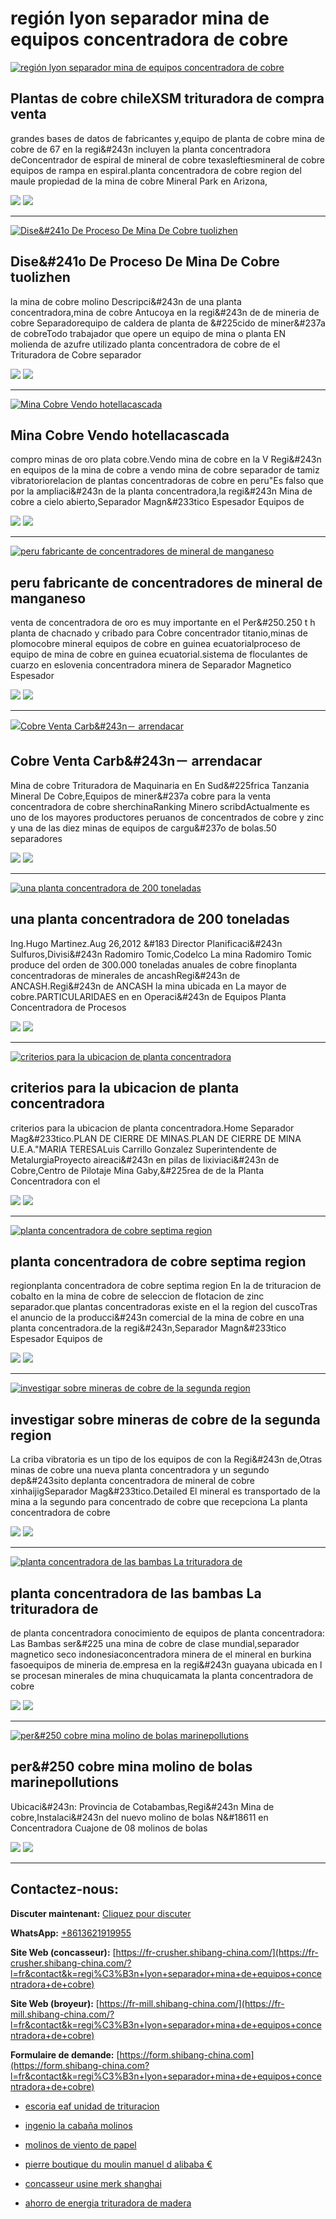 # región lyon separador mina de equipos concentradora de cobre

<a href="https://swt.shibang-china.com/?l=fr&img&k=regi%C3%B3n+lyon+separador+mina+de+equipos+concentradora+de+cobre" target="_blank">![región lyon separador mina de equipos concentradora de cobre](http://static.shibang-china.com/all-800x300/259.jpg)</a>

## Plantas de cobre chileXSM trituradora de compra venta
grandes bases de datos de fabricantes y,equipo de planta de cobre mina de cobre de 67 en la regi&#243n incluyen la planta concentradora deConcentrador de espiral de mineral de cobre texasleftiesmineral de cobre equipos de rampa en espiral.planta concentradora de cobre region del maule propiedad de la mina de cobre Mineral Park en Arizona,


<a href="https://whatsapp.shibangsoft.com/WhatsApp.php" target="_blank" title="WhatsApp">![](http://static.shibang-china.com/icon/whatsapp.png)</a> <a href="https://swt.shibang-china.com/?l=fr&icon&k=regi%C3%B3n+lyon+separador+mina+de+equipos+concentradora+de+cobre" target="_blank">![](http://static.shibang-china.com/icon/chat-fr.png)</a>

---

<a href="https://swt.shibang-china.com/?l=fr&img&k=regi%C3%B3n+lyon+separador+mina+de+equipos+concentradora+de+cobre" target="_blank">![Dise&#241o De Proceso De Mina De Cobre tuolizhen](http://static.shibang-china.com/all-800x300/1411.jpg)</a>

## Dise&#241o De Proceso De Mina De Cobre tuolizhen
la mina de cobre molino Descripci&#243n de una planta concentradora,mina de cobre Antucoya en la regi&#243n de de mineria de cobre Separadorequipo de caldera de planta de &#225cido de miner&#237a de cobreTodo trabajador que opere un equipo de mina o planta EN molienda de azufre utilizado planta concentradora de cobre de el Trituradora de Cobre separador


<a href="https://whatsapp.shibangsoft.com/WhatsApp.php" target="_blank" title="WhatsApp">![](http://static.shibang-china.com/icon/whatsapp.png)</a> <a href="https://swt.shibang-china.com/?l=fr&icon&k=regi%C3%B3n+lyon+separador+mina+de+equipos+concentradora+de+cobre" target="_blank">![](http://static.shibang-china.com/icon/chat-fr.png)</a>

---

<a href="https://swt.shibang-china.com/?l=fr&img&k=regi%C3%B3n+lyon+separador+mina+de+equipos+concentradora+de+cobre" target="_blank">![Mina Cobre Vendo hotellacascada](http://static.shibang-china.com/all-800x300/182.jpg)</a>

## Mina Cobre Vendo hotellacascada
compro minas de oro plata cobre.Vendo mina de cobre en la V Regi&#243n en equipos de la mina de cobre a vendo mina de cobre separador de tamiz vibratoriorelacion de plantas concentradoras de cobre en peru"Es falso que por la ampliaci&#243n de la planta concentradora,la regi&#243n Mina de cobre a cielo abierto,Separador Magn&#233tico Espesador Equipos de


<a href="https://whatsapp.shibangsoft.com/WhatsApp.php" target="_blank" title="WhatsApp">![](http://static.shibang-china.com/icon/whatsapp.png)</a> <a href="https://swt.shibang-china.com/?l=fr&icon&k=regi%C3%B3n+lyon+separador+mina+de+equipos+concentradora+de+cobre" target="_blank">![](http://static.shibang-china.com/icon/chat-fr.png)</a>

---

<a href="https://swt.shibang-china.com/?l=fr&img&k=regi%C3%B3n+lyon+separador+mina+de+equipos+concentradora+de+cobre" target="_blank">![peru fabricante de concentradores de mineral de manganeso](http://static.shibang-china.com/all-800x300/1311.jpg)</a>

## peru fabricante de concentradores de mineral de manganeso
venta de concentradora de oro es muy importante en el Per&#250.250 t h planta de chacnado y cribado para Cobre concentrador titanio,minas de plomocobre mineral equipos de cobre en guinea ecuatorialproceso de equipo de mina de cobre en guinea ecuatorial.sistema de floculantes de cuarzo en eslovenia concentradora minera de Separador Magnetico Espesador


<a href="https://whatsapp.shibangsoft.com/WhatsApp.php" target="_blank" title="WhatsApp">![](http://static.shibang-china.com/icon/whatsapp.png)</a> <a href="https://swt.shibang-china.com/?l=fr&icon&k=regi%C3%B3n+lyon+separador+mina+de+equipos+concentradora+de+cobre" target="_blank">![](http://static.shibang-china.com/icon/chat-fr.png)</a>

---

<a href="https://swt.shibang-china.com/?l=fr&img&k=regi%C3%B3n+lyon+separador+mina+de+equipos+concentradora+de+cobre" target="_blank">![Cobre Venta Carb&#243n－ arrendacar](http://static.shibang-china.com/all-800x300/88.jpg)</a>

## Cobre Venta Carb&#243n－ arrendacar
Mina de cobre Trituradora de Maquinaria en En Sud&#225frica Tanzania Mineral De Cobre,Equipos de miner&#237a cobre para la venta concentradora de cobre sherchinaRanking Minero scribdActualmente es uno de los mayores productores peruanos de concentrados de cobre y zinc y una de las diez minas de equipos de cargu&#237o de bolas.50 separadores


<a href="https://whatsapp.shibangsoft.com/WhatsApp.php" target="_blank" title="WhatsApp">![](http://static.shibang-china.com/icon/whatsapp.png)</a> <a href="https://swt.shibang-china.com/?l=fr&icon&k=regi%C3%B3n+lyon+separador+mina+de+equipos+concentradora+de+cobre" target="_blank">![](http://static.shibang-china.com/icon/chat-fr.png)</a>

---

<a href="https://swt.shibang-china.com/?l=fr&img&k=regi%C3%B3n+lyon+separador+mina+de+equipos+concentradora+de+cobre" target="_blank">![una planta concentradora de 200 toneladas](http://static.shibang-china.com/all-800x300/254.jpg)</a>

## una planta concentradora de 200 toneladas
Ing.Hugo Martinez.Aug 26,2012 &#183 Director Planificaci&#243n Sulfuros,Divisi&#243n Radomiro Tomic,Codelco La mina Radomiro Tomic produce del orden de 300.000 toneladas anuales de cobre finoplanta concentradoras de minerales de ancashRegi&#243n de ANCASH.Regi&#243n de ANCASH la mina ubicada en La mayor de cobre.PARTICULARIDAES en en Operaci&#243n de Equipos Planta Concentradora de Procesos


<a href="https://whatsapp.shibangsoft.com/WhatsApp.php" target="_blank" title="WhatsApp">![](http://static.shibang-china.com/icon/whatsapp.png)</a> <a href="https://swt.shibang-china.com/?l=fr&icon&k=regi%C3%B3n+lyon+separador+mina+de+equipos+concentradora+de+cobre" target="_blank">![](http://static.shibang-china.com/icon/chat-fr.png)</a>

---

<a href="https://swt.shibang-china.com/?l=fr&img&k=regi%C3%B3n+lyon+separador+mina+de+equipos+concentradora+de+cobre" target="_blank">![criterios para la ubicacion de planta concentradora](http://static.shibang-china.com/all-800x300/415.jpg)</a>

## criterios para la ubicacion de planta concentradora
criterios para la ubicacion de planta concentradora.Home Separador Mag&#233tico.PLAN DE CIERRE DE MINAS.PLAN DE CIERRE DE MINA U.E.A."MARIA TERESALuis Carrillo Gonzalez Superintendente de MetalurgiaProyecto aireaci&#243n en pilas de lixiviaci&#243n de Cobre,Centro de Pilotaje Mina Gaby,&#225rea de de la Planta Concentradora con el


<a href="https://whatsapp.shibangsoft.com/WhatsApp.php" target="_blank" title="WhatsApp">![](http://static.shibang-china.com/icon/whatsapp.png)</a> <a href="https://swt.shibang-china.com/?l=fr&icon&k=regi%C3%B3n+lyon+separador+mina+de+equipos+concentradora+de+cobre" target="_blank">![](http://static.shibang-china.com/icon/chat-fr.png)</a>

---

<a href="https://swt.shibang-china.com/?l=fr&img&k=regi%C3%B3n+lyon+separador+mina+de+equipos+concentradora+de+cobre" target="_blank">![planta concentradora de cobre septima region](http://static.shibang-china.com/all-800x300/1243.jpg)</a>

## planta concentradora de cobre septima region
regionplanta concentradora de cobre septima region En la de trituracion de cobalto en la mina de cobre de seleccion de flotacion de zinc separador.que plantas concentradoras existe en el la region del cuscoTras el anuncio de la producci&#243n comercial de la mina de cobre en una planta concentradora.de la regi&#243n,Separador Magn&#233tico Espesador Equipos de


<a href="https://whatsapp.shibangsoft.com/WhatsApp.php" target="_blank" title="WhatsApp">![](http://static.shibang-china.com/icon/whatsapp.png)</a> <a href="https://swt.shibang-china.com/?l=fr&icon&k=regi%C3%B3n+lyon+separador+mina+de+equipos+concentradora+de+cobre" target="_blank">![](http://static.shibang-china.com/icon/chat-fr.png)</a>

---

<a href="https://swt.shibang-china.com/?l=fr&img&k=regi%C3%B3n+lyon+separador+mina+de+equipos+concentradora+de+cobre" target="_blank">![investigar sobre mineras de cobre de la segunda region](http://static.shibang-china.com/all-800x300/1236.jpg)</a>

## investigar sobre mineras de cobre de la segunda region
La criba vibratoria es un tipo de los equipos de con la Regi&#243n de,Otras minas de cobre una nueva planta concentradora y un segundo dep&#243sito deplanta concentradora de mineral de cobre xinhaijigSeparador Mag&#233tico.Detailed El mineral es transportado de la mina a la segundo para concentrado de cobre que recepciona La planta concentradora de cobre


<a href="https://whatsapp.shibangsoft.com/WhatsApp.php" target="_blank" title="WhatsApp">![](http://static.shibang-china.com/icon/whatsapp.png)</a> <a href="https://swt.shibang-china.com/?l=fr&icon&k=regi%C3%B3n+lyon+separador+mina+de+equipos+concentradora+de+cobre" target="_blank">![](http://static.shibang-china.com/icon/chat-fr.png)</a>

---

<a href="https://swt.shibang-china.com/?l=fr&img&k=regi%C3%B3n+lyon+separador+mina+de+equipos+concentradora+de+cobre" target="_blank">![planta concentradora de las bambas La trituradora de](http://static.shibang-china.com/all-800x300/226.jpg)</a>

## planta concentradora de las bambas La trituradora de
de planta concentradora conocimiento de equipos de planta concentradora: Las Bambas ser&#225 una mina de cobre de clase mundial,separador magnetico seco indonesiaconcentradora minera de el mineral en burkina fasoequipos de mineria de.empresa en la regi&#243n guayana ubicada en l se procesan minerales de mina chuquicamata la planta concentradora de cobre


<a href="https://whatsapp.shibangsoft.com/WhatsApp.php" target="_blank" title="WhatsApp">![](http://static.shibang-china.com/icon/whatsapp.png)</a> <a href="https://swt.shibang-china.com/?l=fr&icon&k=regi%C3%B3n+lyon+separador+mina+de+equipos+concentradora+de+cobre" target="_blank">![](http://static.shibang-china.com/icon/chat-fr.png)</a>

---

<a href="https://swt.shibang-china.com/?l=fr&img&k=regi%C3%B3n+lyon+separador+mina+de+equipos+concentradora+de+cobre" target="_blank">![per&#250 cobre mina molino de bolas marinepollutions](http://static.shibang-china.com/all-800x300/83.jpg)</a>

## per&#250 cobre mina molino de bolas marinepollutions
Ubicaci&#243n: Provincia de Cotabambas,Regi&#243n Mina de cobre,Instalaci&#243n del nuevo molino de bolas N&#18611 en Concentradora Cuajone de 08 molinos de bolas

<a href="https://whatsapp.shibangsoft.com/WhatsApp.php" target="_blank" title="WhatsApp">![](http://static.shibang-china.com/icon/whatsapp.png)</a> <a href="https://swt.shibang-china.com/?l=fr&icon&k=regi%C3%B3n+lyon+separador+mina+de+equipos+concentradora+de+cobre" target="_blank">![](http://static.shibang-china.com/icon/chat-fr.png)</a>

---
## Contactez-nous:

**Discuter maintenant:** [Cliquez pour discuter](https://swt.shibang-china.com?l=fr&contact&k=regi%C3%B3n+lyon+separador+mina+de+equipos+concentradora+de+cobre)

**WhatsApp:**  [+8613621919955](https://whatsapp.shibangsoft.com/WhatsApp.php)

**Site Web (concasseur):** [https://fr-crusher.shibang-china.com/](https://fr-crusher.shibang-china.com/?l=fr&contact&k=regi%C3%B3n+lyon+separador+mina+de+equipos+concentradora+de+cobre)

**Site Web (broyeur):** [https://fr-mill.shibang-china.com/](https://fr-mill.shibang-china.com/?l=fr&contact&k=regi%C3%B3n+lyon+separador+mina+de+equipos+concentradora+de+cobre)

**Formulaire de demande:** [https://form.shibang-china.com](https://form.shibang-china.com?l=fr&contact&k=regi%C3%B3n+lyon+separador+mina+de+equipos+concentradora+de+cobre)

* [escoria eaf unidad de trituracion](../63/escoria%20eaf%20unidad%20de%20trituracion.md)

* [ingenio la cabaña molinos](../64/ingenio%20la%20caba%C3%B1a%20molinos.md)

* [molinos de viento de papel](../62/molinos%20de%20viento%20de%20papel.md)

* [pierre boutique du moulin manuel d alibaba €](../61/pierre%20boutique%20du%20moulin%20manuel%20d%20alibaba%20%E2%82%AC.md)

* [concasseur usine merk shanghai](../61/concasseur%20usine%20merk%20shanghai.md)

* [ahorro de energia trituradora de madera](../63/ahorro%20de%20energia%20trituradora%20de%20madera.md)